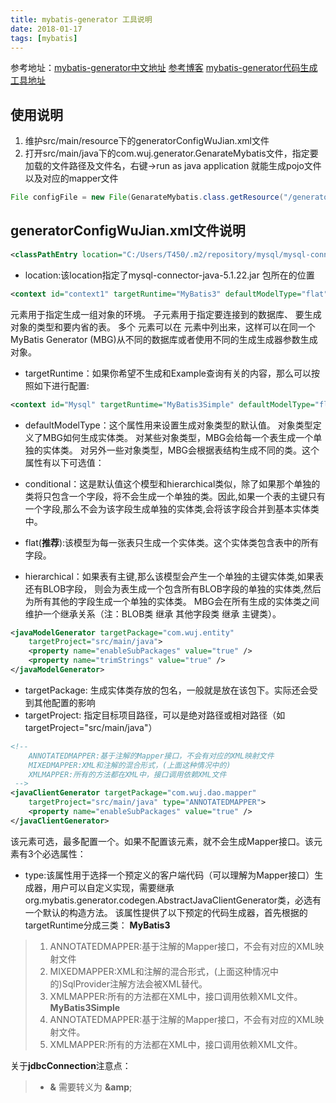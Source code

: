 ```yaml
---
title: mybatis-generator 工具说明
date: 2018-01-17 
tags: [mybatis]
---
```


参考地址：[mybatis-generator中文地址](http://mbg.cndocs.ml/)
[参考博客](http://blog.csdn.net/isea533/article/details/42102297)
[mybatis-generator代码生成工具地址](https://github.com/EagleGZG/mybatis-generator)

## 使用说明
1. 维护src/main/resource下的generatorConfigWuJian.xml文件
2. 打开src/main/java下的com.wuj.generator.GenarateMybatis文件，指定要加载的文件路径及文件名，右键->run as java application 就能生成pojo文件以及对应的mapper文件     
```java
File configFile = new File(GenarateMybatis.class.getResource("/generatorConfigWuJian.xml").getPath());
```
<!-- more -->

## generatorConfigWuJian.xml文件说明

```xml
<classPathEntry location="C:/Users/T450/.m2/repository/mysql/mysql-connector-java/5.1.22/mysql-connector-java-5.1.22.jar" />
```
* location:该location指定了mysql-connector-java-5.1.22.jar 包所在的位置

```xml
<context id="context1" targetRuntime="MyBatis3" defaultModelType="flat">
```
<context> 元素用于指定生成一组对象的环境。 子元素用于指定要连接到的数据库、 要生成对象的类型和要内省的表。 多个 <context> 元素可以在 <generatorConfiguration> 元素中列出来，这样可以在同一个MyBatis Generator (MBG)从不同的数据库或者使用不同的生成生成器参数生成对象。
* targetRuntime：如果你希望不生成和Example查询有关的内容，那么可以按照如下进行配置:
```xml
<context id="Mysql" targetRuntime="MyBatis3Simple" defaultModelType="flat">
```
* defaultModelType：这个属性用来设置生成对象类型的默认值。 对象类型定义了MBG如何生成实体类。 对某些对象类型，MBG会给每一个表生成一个单独的实体类。 对另外一些对象类型，MBG会根据表结构生成不同的类。这个属性有以下可选值：   
* conditional：这是默认值这个模型和hierarchical类似，除了如果那个单独的类将只包含一个字段，将不会生成一个单独的类。因此,如果一个表的主键只有一个字段,那么不会为该字段生成单独的实体类,会将该字段合并到基本实体类中。

* flat(**推荐**):该模型为每一张表只生成一个实体类。这个实体类包含表中的所有字段。
* hierarchical：如果表有主键,那么该模型会产生一个单独的主键实体类,如果表还有BLOB字段， 则会为表生成一个包含所有BLOB字段的单独的实体类,然后为所有其他的字段生成一个单独的实体类。 MBG会在所有生成的实体类之间维护一个继承关系（注：BLOB类 继承 其他字段类 继承 主键类）。

```xml
<javaModelGenerator targetPackage="com.wuj.entity"
    targetProject="src/main/java">
	<property name="enableSubPackages" value="true" />
	<property name="trimStrings" value="true" />
</javaModelGenerator>
```
* targetPackage: 生成实体类存放的包名，一般就是放在该包下。实际还会受到其他配置的影响
* targetProject: 指定目标项目路径，可以是绝对路径或相对路径（如 targetProject="src/main/java"）

```xml
<!-- 
	ANNOTATEDMAPPER:基于注解的Mapper接口，不会有对应的XML映射文件
	MIXEDMAPPER:XML和注解的混合形式，(上面这种情况中的)
	XMLMAPPER:所有的方法都在XML中，接口调用依赖XML文件
 --> 
<javaClientGenerator targetPackage="com.wuj.dao.mapper"
	targetProject="src/main/java" type="ANNOTATEDMAPPER">
	<property name="enableSubPackages" value="true" />	
</javaClientGenerator>
```
该元素可选，最多配置一个。如果不配置该元素，就不会生成Mapper接口。该元素有3个必选属性：
* type:该属性用于选择一个预定义的客户端代码（可以理解为Mapper接口）生成器，用户可以自定义实现，需要继承org.mybatis.generator.codegen.AbstractJavaClientGenerator类，必选有一个默认的构造方法。 该属性提供了以下预定的代码生成器，首先根据<context>的targetRuntime分成三类：
**MyBatis3**
> 1. ANNOTATEDMAPPER:基于注解的Mapper接口，不会有对应的XML映射文件
> 2. MIXEDMAPPER:XML和注解的混合形式，(上面这种情况中的)SqlProvider注解方法会被XML替代。
> 3. XMLMAPPER:所有的方法都在XML中，接口调用依赖XML文件。
**MyBatis3Simple**
> 1. ANNOTATEDMAPPER:基于注解的Mapper接口，不会有对应的XML映射文件。
> 2. XMLMAPPER:所有的方法都在XML中，接口调用依赖XML文件。

关于**jdbcConnection**注意点：
> * **&** 需要转义为 **&amp**;


